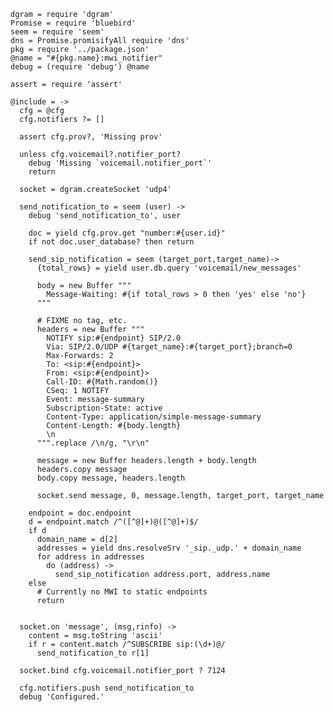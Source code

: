     dgram = require 'dgram'
    Promise = require 'bluebird'
    seem = require 'seem'
    dns = Promise.promisifyAll require 'dns'
    pkg = require '../package.json'
    @name = "#{pkg.name}:mwi_notifier"
    debug = (require 'debug') @name

    assert = require 'assert'

    @include = ->
      cfg = @cfg
      cfg.notifiers ?= []

      assert cfg.prov?, 'Missing prov'

      unless cfg.voicemail?.notifier_port?
        debug 'Missing `voicemail.notifier_port`'
        return

      socket = dgram.createSocket 'udp4'

      send_notification_to = seem (user) ->
        debug 'send_notification_to', user

        doc = yield cfg.prov.get "number:#{user.id}"
        if not doc.user_database? then return

        send_sip_notification = seem (target_port,target_name)->
          {total_rows} = yield user.db.query 'voicemail/new_messages'

          body = new Buffer """
            Message-Waiting: #{if total_rows > 0 then 'yes' else 'no'}
          """

          # FIXME no tag, etc.
          headers = new Buffer """
            NOTIFY sip:#{endpoint} SIP/2.0
            Via: SIP/2.0/UDP #{target_name}:#{target_port};branch=0
            Max-Forwards: 2
            To: <sip:#{endpoint}>
            From: <sip:#{endpoint}>
            Call-ID: #{Math.random()}
            CSeq: 1 NOTIFY
            Event: message-summary
            Subscription-State: active
            Content-Type: application/simple-message-summary
            Content-Length: #{body.length}
            \n
          """.replace /\n/g, "\r\n"

          message = new Buffer headers.length + body.length
          headers.copy message
          body.copy message, headers.length

          socket.send message, 0, message.length, target_port, target_name

        endpoint = doc.endpoint
        d = endpoint.match /^([^@]+)@([^@]+)$/
        if d
          domain_name = d[2]
          addresses = yield dns.resolveSrv '_sip._udp.' + domain_name
          for address in addresses
            do (address) ->
              send_sip_notification address.port, address.name
        else
          # Currently no MWI to static endpoints
          return


      socket.on 'message', (msg,rinfo) ->
        content = msg.toString 'ascii'
        if r = content.match /^SUBSCRIBE sip:(\d+)@/
          send_notification_to r[1]

      socket.bind cfg.voicemail.notifier_port ? 7124

      cfg.notifiers.push send_notification_to
      debug 'Configured.'
